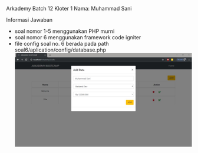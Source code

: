 Arkademy Batch 12 Kloter 1
Nama: Muhammad Sani

Informasi Jawaban 
- soal nomor 1-5 menggunakan PHP murni
- soal nomor 6 menggunakan framework code igniter
- file config soal no. 6 berada pada path soal6/aplication/config/database.php
![Image of Yaktocat](https://raw.githubusercontent.com/muhcsan/project/master/screenshot/create.JPG)
